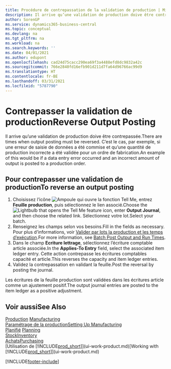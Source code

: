```yaml
---
title: Procédure de contrepassation de la validation de production | Microsoft Docs
description: Il arrive qu’une validation de production doive être contrepassée. C’est le cas, par exemple, si une erreur de saisie de données a été commise et qu’une quantité de production incorrecte a été validée pour un ordre de fabrication.
author: SorenGP
ms.service: dynamics365-business-central
ms.topic: conceptual
ms.devlang: na
ms.tgt_pltfrm: na
ms.workload: na
ms.search.keywords: ''
ms.date: 04/01/2021
ms.author: edupont
ms.openlocfilehash: cad24d75cacc290ea69f3a4488efd8dc9832a42c
ms.sourcegitcommit: 766e2840fd16efb901d211d7fa64d96766ac99d9
ms.translationtype: HT
ms.contentlocale: fr-BE
ms.lasthandoff: 03/31/2021
ms.locfileid: "5787790"
---
```

# <a name="reverse-output-posting"></a><span data-ttu-id="c641c-104">Contrepasser la validation de production</span><span class="sxs-lookup"><span data-stu-id="c641c-104">Reverse Output Posting</span></span>
<span data-ttu-id="c641c-105">Il arrive qu’une validation de production doive être contrepassée.</span><span class="sxs-lookup"><span data-stu-id="c641c-105">There are times when output posting must be reversed.</span></span> <span data-ttu-id="c641c-106">C’est le cas, par exemple, si une erreur de saisie de données a été commise et qu’une quantité de production incorrecte a été validée pour un ordre de fabrication.</span><span class="sxs-lookup"><span data-stu-id="c641c-106">An example of this would be if a data entry error occurred and an incorrect amount of output is posted to a production order.</span></span>  

## <a name="to-reverse-an-output-posting"></a><span data-ttu-id="c641c-107">Pour contrepasser une validation de production</span><span class="sxs-lookup"><span data-stu-id="c641c-107">To reverse an output posting</span></span>  
1.  <span data-ttu-id="c641c-108">Choisissez l’icône ![Ampoule qui ouvre la fonction Tell Me](media/ui-search/search_small.png "Dites-moi ce que vous voulez faire"), entrez **Feuille production**, puis sélectionnez le lien associé.</span><span class="sxs-lookup"><span data-stu-id="c641c-108">Choose the ![Lightbulb that opens the Tell Me feature](media/ui-search/search_small.png "Tell me what you want to do") icon, enter **Output Journal**, and then choose the related link.</span></span> <span data-ttu-id="c641c-109">Sélectionnez votre lot.</span><span class="sxs-lookup"><span data-stu-id="c641c-109">Select your batch.</span></span>  
2. <span data-ttu-id="c641c-110">Renseignez les champs selon vos besoins.</span><span class="sxs-lookup"><span data-stu-id="c641c-110">Fill in the fields as necessary.</span></span> <span data-ttu-id="c641c-111">Pour plus d’informations, voir [Valider par lots la production et les temps d’exécution](production-how-to-post-output-quantity.md).</span><span class="sxs-lookup"><span data-stu-id="c641c-111">For more information, see [Batch Post Output and Run Times](production-how-to-post-output-quantity.md).</span></span>
3.  <span data-ttu-id="c641c-112">Dans le champ **Ecriture lettrage**, sélectionnez l’écriture comptable article associée.</span><span class="sxs-lookup"><span data-stu-id="c641c-112">In the **Applies-To Entry** field, select the associated item ledger entry.</span></span> <span data-ttu-id="c641c-113">Cette action contrepasse les écritures comptables capacité et article.</span><span class="sxs-lookup"><span data-stu-id="c641c-113">This reverses the capacity and item ledger entries.</span></span>  
4. <span data-ttu-id="c641c-114">Validez la contrepassation en validant la feuille.</span><span class="sxs-lookup"><span data-stu-id="c641c-114">Post the reversal by posting the journal.</span></span>  

<span data-ttu-id="c641c-115">Les écritures de la feuille production sont validées dans les écritures article comme un ajustement positif.</span><span class="sxs-lookup"><span data-stu-id="c641c-115">The output journal entries are posted to the item ledger as a positive adjustment.</span></span>  

## <a name="see-also"></a><span data-ttu-id="c641c-116">Voir aussi</span><span class="sxs-lookup"><span data-stu-id="c641c-116">See Also</span></span>  
 <span data-ttu-id="c641c-117">[Production](production-manage-manufacturing.md)  </span><span class="sxs-lookup"><span data-stu-id="c641c-117">[Manufacturing](production-manage-manufacturing.md)  </span></span>  
 [<span data-ttu-id="c641c-118">Paramétrage de la production</span><span class="sxs-lookup"><span data-stu-id="c641c-118">Setting Up Manufacturing</span></span>](production-configure-production-processes.md)  
 <span data-ttu-id="c641c-119">[Planifié](production-planning.md)    </span><span class="sxs-lookup"><span data-stu-id="c641c-119">[Planning](production-planning.md)    </span></span>  
 [<span data-ttu-id="c641c-120">Stock</span><span class="sxs-lookup"><span data-stu-id="c641c-120">Inventory</span></span>](inventory-manage-inventory.md)  
 [<span data-ttu-id="c641c-121">Achats</span><span class="sxs-lookup"><span data-stu-id="c641c-121">Purchasing</span></span>](purchasing-manage-purchasing.md)  
 <span data-ttu-id="c641c-122">[Utilisation de [!INCLUDE[prod_short](includes/prod_short.md)]](ui-work-product.md)</span><span class="sxs-lookup"><span data-stu-id="c641c-122">[Working with [!INCLUDE[prod_short](includes/prod_short.md)]](ui-work-product.md)</span></span>  


[!INCLUDE[footer-include](includes/footer-banner.md)]
